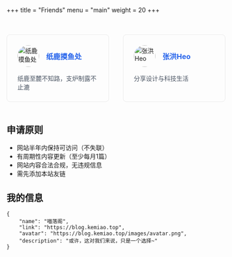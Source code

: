 +++
title = "Friends"
menu = "main"
weight = 20
+++

<div class="friend-links" style="display: grid; grid-template-columns: repeat(2, 1fr); gap: 2rem; margin: 3rem 0;">

<!-- 示例友链1 -->
<div class="friend-card" style="border: 1px solid #eaeaea; border-radius: 8px; padding: 1.5rem; transition: all 0.3s;">
  <div style="display: flex; align-items: center; gap: 1rem; margin-bottom: 1rem;">
    <img src="https://www.zhilu.cyou/api/avatar.png" alt="纸鹿摸鱼处" style="width: 50px; height: 50px; border-radius: 50%; object-fit: cover;">
    <h3 style="margin: 0;"><a href="https://blog.zhilu.cyou/" target="_blank" style="text-decoration: none; color: #2563eb;">纸鹿摸鱼处</a></h3>
  </div>
  <p style="margin: 0; color: #4b5563;">纸鹿至麓不知路，支炉制露不止漉</p>
</div>

<!-- 示例友链2 -->
<div class="friend-card" style="border: 1px solid #eaeaea; border-radius: 8px; padding: 1.5rem; transition: all 0.3s;">
  <div style="display: flex; align-items: center; gap: 1rem; margin-bottom: 1rem;">
    <img src="https://img.zhheo.com/i/67d8fa75943e4.webp" alt="张洪Heo" style="width: 50px; height: 50px; border-radius: 50%; object-fit: cover;">
    <h3 style="margin: 0;"><a href="https://blog.zhheo.com/" target="_blank" style="text-decoration: none; color: #2563eb;">张洪Heo</a></h3>
  </div>
  <p style="margin: 0; color: #4b5563;">分享设计与科技生活</p>
</div>
</div>

## 申请原则
- 网站半年内保持可访问（不失联）
- 有周期性内容更新（至少每月1篇）
- 网站内容合法合规，无违规信息
- 需先添加本站友链

## 我的信息

```
{
    "name": "喵落阁",
    "link": "https://blog.kemiao.top",
    "avatar": "https://blog.kemiao.top/images/avatar.png",
    "description": "或许，这对我们来说，只是一个选择~"
}
```